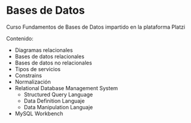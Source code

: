 # Bases de Datos
Curso Fundamentos de Bases de Datos impartido en la plataforma Platzi

Contenido:  
- Diagramas relacionales  
- Bases de datos relacionales  
- Bases de datos no relacionales  
- Tipos de servicios  
- Constrains  
- Normalización  
- Relational Database Management System  
  - Structured Query Language  
  - Data Definition Languaje  
  - Data Manipulation Languaje  
- MySQL Workbench
